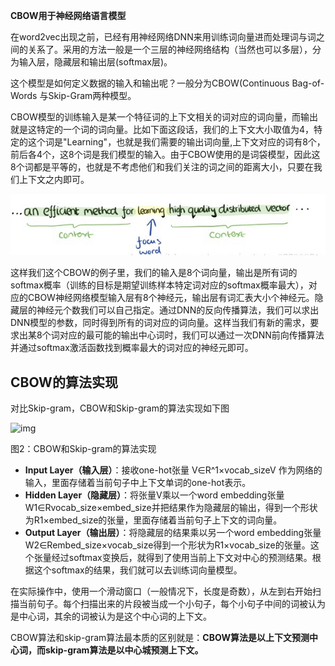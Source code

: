 **CBOW用于神经网络语言模型**

 在word2vec出现之前，已经有用神经网络DNN来用训练词向量进而处理词与词之间的关系了。采用的方法一般是一个三层的神经网络结构（当然也可以多层），分为输入层，隐藏层和输出层(softmax层)。

 这个模型是如何定义数据的输入和输出呢？一般分为CBOW(Continuous Bag-of-Words 与Skip-Gram两种模型。

 CBOW模型的训练输入是某一个特征词的上下文相关的词对应的词向量，而输出就是这特定的一个词的词向量。比如下面这段话，我们的上下文大小取值为4，特定的这个词是"Learning"，也就是我们需要的输出词向量,上下文对应的词有8个，前后各4个，这8个词是我们模型的输入。由于CBOW使用的是词袋模型，因此这8个词都是平等的，也就是不考虑他们和我们关注的词之间的距离大小，只要在我们上下文之内即可。

![](https://github.com/zbt57/images/blob/main/01.png)

 这样我们这个CBOW的例子里，我们的输入是8个词向量，输出是所有词的softmax概率（训练的目标是期望训练样本特定词对应的softmax概率最大），对应的CBOW神经网络模型输入层有8个神经元，输出层有词汇表大小个神经元。隐藏层的神经元个数我们可以自己指定。通过DNN的反向传播算法，我们可以求出DNN模型的参数，同时得到所有的词对应的词向量。这样当我们有新的需求，要求出某8个词对应的最可能的输出中心词时，我们可以通过一次DNN前向传播算法并通过softmax激活函数找到概率最大的词对应的神经元即可。

## CBOW的算法实现

对比Skip-gram，CBOW和Skip-gram的算法实现如下图

![img](https://ai-studio-static-online.cdn.bcebos.com/eee9dc52cd4f4be5b74c568df2e302859be16460fca44960aa2d788ea8b9328c)


图2：CBOW和Skip-gram的算法实现

- **Input Layer（输入层）**：接收one-hot张量 V∈R^1×vocab_sizeV  作为网络的输入，里面存储着当前句子中上下文单词的one-hot表示。
- **Hidden Layer（隐藏层）**：将张量V乘以一个word embedding张量W1∈Rvocab_size×embed_size并把结果作为隐藏层的输出，得到一个形状为R1×embed_size的张量，里面存储着当前句子上下文的词向量。
- **Output Layer（输出层）**：将隐藏层的结果乘以另一个word embedding张量W2∈Rembed_size×vocab_size得到一个形状为R1×vocab_size的张量。这个张量经过softmax变换后，就得到了使用当前上下文对中心的预测结果。根据这个softmax的结果，我们就可以去训练词向量模型。

在实际操作中，使用一个滑动窗口（一般情况下，长度是奇数），从左到右开始扫描当前句子。每个扫描出来的片段被当成一个小句子，每个小句子中间的词被认为是中心词，其余的词被认为是这个中心词的上下文。

CBOW算法和skip-gram算法最本质的区别就是：**CBOW算法是以上下文预测中心词，而skip-gram算法是以中心城预测上下文。**

